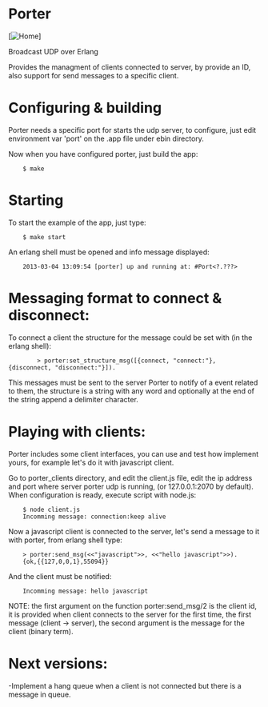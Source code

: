 Porter
======

[![Home](https://github.com/jorgegarrido/porter.git)]

Broadcast UDP over Erlang

Provides the managment of clients connected to server, by provide an ID, also
support for send messages to a specific client.


Configuring & building
======

Porter needs a specific port for starts the udp server, to configure, just edit
environment var 'port' on the .app file under ebin directory.

Now when you have configured porter, just build the app:

		$ make 
		

Starting
======

To start the example of the app, just type:

		$ make start
		
An erlang shell must be opened and info message displayed:

		2013-03-04 13:09:54 [porter] up and running at: #Port<?.???>
	
Messaging format to connect & disconnect:
======

To connect a client the structure for the message could be set with (in the erlang shell):

			> porter:set_structure_msg([{connect, "connect:"}, {disconnect, "disconnect:"}]). 
			
This messages must be sent to the server Porter to notify of a event related to them, the structure is a string
with any word and optionally at the end of the string append a delimiter character.


Playing with clients:
======

Porter includes some client interfaces, you can use and test how implement yours, for example
let's do it with javascript client.

Go to porter_clients directory, and edit the client.js file, edit the ip address and port where server
porter udp is running, (or 127.0.0.1:2070 by default).
When configuration is ready, execute script with node.js:

		$ node client.js
		Incomming message: connection:keep alive
		
Now a javascript client is connected to the server, let's send a message to it with porter, from erlang
shell type:

		> porter:send_msg(<<"javascript">>, <<"hello javascript">>).
		{ok,{{127,0,0,1},55094}}
		
And the client must be notified:

		Incomming message: hello javascript

NOTE: the first argument on the function porter:send_msg/2 is the client id, it is provided when client connects
to the server for the first time, the first message (client -> server), the second argument is the message for the 
client (binary term).


Next versions:
======

-Implement a hang queue when a client is not connected but there is a message in queue.

